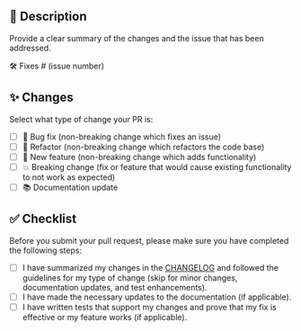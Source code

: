 ## 📝 Description

Provide a clear summary of the changes and the issue that has been addressed.

🛠️ Fixes # (issue number)

## ✨ Changes

Select what type of change your PR is:

- [ ] 🐞 Bug fix (non-breaking change which fixes an issue)
- [ ] 🔨 Refactor (non-breaking change which refactors the code base)
- [ ] 🚀 New feature (non-breaking change which adds functionality)
- [ ] 💥 Breaking change (fix or feature that would cause existing functionality to not work as expected)
- [ ] 📚 Documentation update

## ✅ Checklist

Before you submit your pull request, please make sure you have completed the following steps:

- [ ] I have summarized my changes in the [CHANGELOG](https://github.com/openvinotoolkit/anomalib/blob/main/CHANGELOG.md) and followed the guidelines for my type of change (skip for minor changes, documentation updates, and test enhancements).
- [ ] I have made the necessary updates to the documentation (if applicable).
- [ ] I have written tests that support my changes and prove that my fix is effective or my feature works (if applicable).
